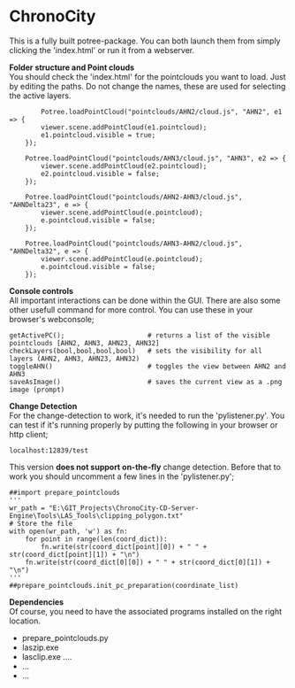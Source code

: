 # ChronoCity

This is a fully built potree-package. You can both launch them from simply clicking the 'index.html' or run it from a webserver.

__Folder structure and Point clouds__   
You should check the 'index.html' for the pointclouds you want to load. Just by editing the paths. Do not change the names, these are used for selecting the active layers.

            Potree.loadPointCloud("pointclouds/AHN2/cloud.js", "AHN2", e1 => {
			viewer.scene.addPointCloud(e1.pointcloud);
			e1.pointcloud.visible = true;
		});
		
		Potree.loadPointCloud("pointclouds/AHN3/cloud.js", "AHN3", e2 => {
			viewer.scene.addPointCloud(e2.pointcloud);
			e2.pointcloud.visible = false;
		});

		Potree.loadPointCloud("pointclouds/AHN2-AHN3/cloud.js", "AHNDelta23", e => {
			viewer.scene.addPointCloud(e.pointcloud);
			e.pointcloud.visible = false;
		});

		Potree.loadPointCloud("pointclouds/AHN3-AHN2/cloud.js", "AHNDelta32", e => {
			viewer.scene.addPointCloud(e.pointcloud);
			e.pointcloud.visible = false;
		});  
    
__Console controls__  
All important interactions can be done within the GUI. There are also some other usefull command for more control. You can use these in your browser's webconsole;  

    getActivePC();                     # returns a list of the visible pointclouds [AHN2, AHN3, AHN23, AHN32]
    checkLayers(bool,bool,bool,bool)   # sets the visibility for all layers (AHN2, AHN3, AHN23, AHN32)
    toggleAHN()                        # toggles the view between AHN2 and AHN3
    saveAsImage()                      # saves the current view as a .png image (prompt)
    
__Change Detection__  
For the change-detection to work, it's needed to run the 'pylistener.py'. You can test if it's running properly by putting the following in your browser or http client;  
    
    localhost:12839/test
    
This version __does not support on-the-fly__ change detection. Before that to work you should uncomment a few lines in the 'pylistener.py';  

    ##import prepare_pointclouds
    '''
    wr_path = "E:\GIT_Projects\ChronoCity-CD-Server-Engine\Tools\LAS_Tools\clipping_polygon.txt"
    # Store the file
    with open(wr_path, 'w') as fn:
        for point in range(len(coord_dict)):
            fn.write(str(coord_dict[point][0]) + " " + str(coord_dict[point][1]) + "\n")
        fn.write(str(coord_dict[0][0]) + " " + str(coord_dict[0][1]) + "\n")
    '''
    ##prepare_pointclouds.init_pc_preparation(coordinate_list)  
    
__Dependencies__  
Of course, you need to have the associated programs installed on the right location.
* prepare_pointclouds.py
* laszip.exe
* lasclip.exe ....
* ...
* ...

    
    
